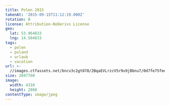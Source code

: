 ```yaml
---
title: Polen 2015
takenAt: '2015-09-15T11:12:19.000Z'
rotation: 0
license: Attribution-NoDerivs License
geo:
  lat: 53.964833
  lng: 14.504833
tags:
  - polen
  - poland
  - urlaub
  - vacation
url: >-
  //images.ctfassets.net/bncv3c2gt878/2BqaEVLrzcV5r9u9jBbnu7/0d7fe75feec9f24ded91793cebe39866/polen-2015_25325030494_o
size: 2697760
image:
  width: 4310
  height: 2868
contentType: image/jpeg
---
```


